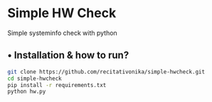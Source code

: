 # Simple HW Check

Simple systeminfo check with python


## • Installation & how to run?

```bash
git clone https://github.com/recitativonika/simple-hwcheck.git
cd simple-hwcheck
pip install -r requirements.txt
python hw.py
```
